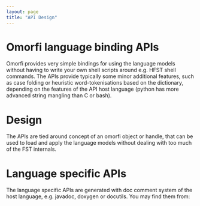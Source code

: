 ```yaml
---
layout: page
title: "API Design"
---
```


# Omorfi language binding APIs

Omorfi provides very simple bindings for using the language models without
having to write your own shell scripts around e.g. HFST shell commands. The APIs
provide typically some minor additional features, such as case folding or
heuristic word-tokenisations based on the dictionary, depending on the features
of the API host language (python has more advanced string mangling than C or
bash).

# Design

The APIs are tied around concept of an omorfi object or handle, that can be
used to load and apply the language models without dealing with too much of the
FST internals.

# Language specific APIs

The language specific APIs are generated with doc comment system of the host
language, e.g. javadoc, doxygen or docutils. You may find them from:



